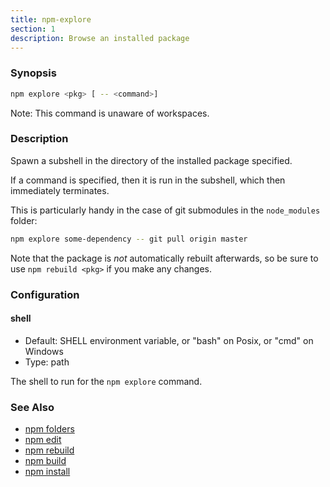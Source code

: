 ```yaml
---
title: npm-explore
section: 1
description: Browse an installed package
---
```


### Synopsis

```bash
npm explore <pkg> [ -- <command>]
```

Note: This command is unaware of workspaces.

### Description

Spawn a subshell in the directory of the installed package specified.

If a command is specified, then it is run in the subshell, which then
immediately terminates.

This is particularly handy in the case of git submodules in the
`node_modules` folder:

```bash
npm explore some-dependency -- git pull origin master
```

Note that the package is *not* automatically rebuilt afterwards, so be
sure to use `npm rebuild <pkg>` if you make any changes.

### Configuration

#### shell

* Default: SHELL environment variable, or "bash" on Posix, or "cmd" on
  Windows
* Type: path

The shell to run for the `npm explore` command.

### See Also

* [npm folders](/configuring-npm/folders)
* [npm edit](/commands/npm-edit)
* [npm rebuild](/commands/npm-rebuild)
* [npm build](/commands/npm-build)
* [npm install](/commands/npm-install)
